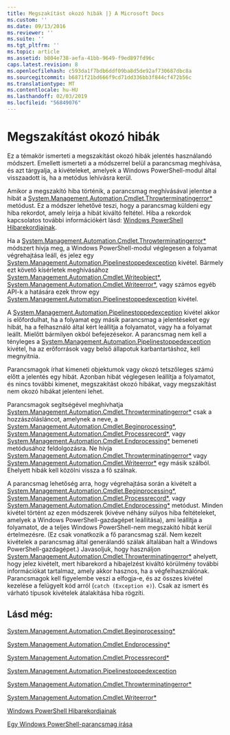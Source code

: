 ```yaml
---
title: Megszakítást okozó hibák |} A Microsoft Docs
ms.custom: ''
ms.date: 09/13/2016
ms.reviewer: ''
ms.suite: ''
ms.tgt_pltfrm: ''
ms.topic: article
ms.assetid: b804e738-aefa-41bb-9649-f9ed897fd96c
caps.latest.revision: 8
ms.openlocfilehash: c593da1f7bdb6ddf09ba8d5de92af730687dbc8a
ms.sourcegitcommit: b6871f21bd666f9cd71dd336bb3f844cf472b56c
ms.translationtype: MT
ms.contentlocale: hu-HU
ms.lasthandoff: 02/03/2019
ms.locfileid: "56849076"
---
```

# <a name="terminating-errors"></a>Megszakítást okozó hibák

Ez a témakör ismerteti a megszakítást okozó hibák jelentés használandó módszert. Emellett ismerteti a a módszerrel belül a parancsmag meghívása, és azt tárgyalja, a kivételeket, amelyek a Windows PowerShell-modul által visszaadott is, ha a metódus lehívásra kerül.

Amikor a megszakító hiba történik, a parancsmag meghívásával jelentse a hibát a [System.Management.Automation.Cmdlet.Throwterminatingerror*](/dotnet/api/System.Management.Automation.Cmdlet.ThrowTerminatingError) metódust. Ez a módszer lehetővé teszi, hogy a parancsmag küldeni egy hiba rekordot, amely leírja a hibát kiváltó feltétel. Hiba a rekordok kapcsolatos további információkért lásd: [Windows PowerShell Hibarekordjainak](./windows-powershell-error-records.md).

Ha a [System.Management.Automation.Cmdlet.Throwterminatingerror*](/dotnet/api/System.Management.Automation.Cmdlet.ThrowTerminatingError) módszert hívja meg, a Windows PowerShell-modul véglegesen a folyamat végrehajtása leáll, és jelez egy [ System.Management.Automation.Pipelinestoppedexception](/dotnet/api/System.Management.Automation.PipelineStoppedException) kivétel. Bármely ezt követő kísérletek meghívásához [System.Management.Automation.Cmdlet.Writeobject*](/dotnet/api/System.Management.Automation.Cmdlet.WriteObject), [System.Management.Automation.Cmdlet.Writeerror*](/dotnet/api/System.Management.Automation.Cmdlet.WriteError), vagy számos egyéb API-k a hatására ezek throw egy [System.Management.Automation.Pipelinestoppedexception](/dotnet/api/System.Management.Automation.PipelineStoppedException) kivétel.

A [System.Management.Automation.Pipelinestoppedexception](/dotnet/api/System.Management.Automation.PipelineStoppedException) kivétel akkor is előfordulhat, ha a folyamat egy másik parancsmag a jelentéseket egy hibát, ha a felhasználó által kért leállítja a folyamatot, vagy ha a folyamat leállt. Mielőtt bármilyen okból befejezésekor. A parancsmag nem kell a tényleges a [System.Management.Automation.Pipelinestoppedexception](/dotnet/api/System.Management.Automation.PipelineStoppedException) kivétel, ha az erőforrások vagy belső állapotuk karbantartáshoz, kell megnyitnia.

Parancsmagok írhat kimeneti objektumok vagy okozó tetszőleges számú előtt a jelentés egy hibát. Azonban hibát véglegesen leállítja a folyamatot, és nincs további kimenet, megszakítást okozó hibákat, vagy megszakítást nem okozó hibákat jelenteni lehet.

Parancsmagok segítségével meghívhatja [System.Management.Automation.Cmdlet.Throwterminatingerror*](/dotnet/api/System.Management.Automation.Cmdlet.ThrowTerminatingError) csak a hozzászólásláncot, amelynek a neve, a [System.Management.Automation.Cmdlet.Beginprocessing*](/dotnet/api/System.Management.Automation.Cmdlet.BeginProcessing), [ System.Management.Automation.Cmdlet.Processrecord*](/dotnet/api/System.Management.Automation.Cmdlet.ProcessRecord), vagy [System.Management.Automation.Cmdlet.Endprocessing*](/dotnet/api/System.Management.Automation.Cmdlet.EndProcessing) bemeneti metódusához feldolgozásra. Ne hívja [System.Management.Automation.Cmdlet.Throwterminatingerror*](/dotnet/api/System.Management.Automation.Cmdlet.ThrowTerminatingError) vagy [System.Management.Automation.Cmdlet.Writeerror*](/dotnet/api/System.Management.Automation.Cmdlet.WriteError) egy másik szálból. Ehelyett hibák kell közölni vissza a fő szálnak.

A parancsmag lehetőség arra, hogy végrehajtása során a kivételt a [System.Management.Automation.Cmdlet.Beginprocessing*](/dotnet/api/System.Management.Automation.Cmdlet.BeginProcessing), [System.Management.Automation.Cmdlet.Processrecord*](/dotnet/api/System.Management.Automation.Cmdlet.ProcessRecord), vagy [System.Management.Automation.Cmdlet.Endprocessing*](/dotnet/api/System.Management.Automation.Cmdlet.EndProcessing) metódust. Minden kivétel történt az ezen módszerek (kivéve néhány súlyos hiba feltételeket, amelyek a Windows PowerShell-gazdagépet leállítása), ami leállítja a folyamatot, de a teljes Windows PowerShell-nem megszakító hibát kerül értelmezésre. (Ez csak vonatkozik a fő parancsmag szál. Nem kezelt kivételek a parancsmag által generálandó szálak általában halt a Windows PowerShell-gazdagépet.) Javasoljuk, hogy használjon [System.Management.Automation.Cmdlet.Throwterminatingerror*](/dotnet/api/System.Management.Automation.Cmdlet.ThrowTerminatingError) ahelyett, hogy jelez kivételt, mert hibarekord a hibajelzést kiváltó körülmény további információkat tartalmaz, amely akkor hasznos, ha a végfelhasználónak. Parancsmagok kell figyelembe veszi a elfogja-e, és az összes kivétel kezelése a felügyelt kód arról (`catch (Exception e)`). Csak az ismert és várható típusok kivételek átalakítása hiba rögzíti.

## <a name="see-also"></a>Lásd még:

[System.Management.Automation.Cmdlet.Beginprocessing*](/dotnet/api/System.Management.Automation.Cmdlet.BeginProcessing)

[System.Management.Automation.Cmdlet.Endprocessing*](/dotnet/api/System.Management.Automation.Cmdlet.EndProcessing)

[System.Management.Automation.Cmdlet.Processrecord*](/dotnet/api/System.Management.Automation.Cmdlet.ProcessRecord)

[System.Management.Automation.Pipelinestoppedexception](/dotnet/api/System.Management.Automation.PipelineStoppedException)

[System.Management.Automation.Cmdlet.Throwterminatingerror*](/dotnet/api/System.Management.Automation.Cmdlet.ThrowTerminatingError)

[System.Management.Automation.Cmdlet.Writeerror*](/dotnet/api/System.Management.Automation.Cmdlet.WriteError)

[Windows PowerShell Hibarekordjainak](./windows-powershell-error-records.md)

[Egy Windows PowerShell-parancsmag írása](./writing-a-windows-powershell-cmdlet.md)
